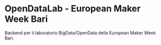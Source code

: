 OpenDataLab - European Maker Week Bari
=========================================

Backend per il laboratorio BigData/OpenData della European Maker Week Bari.

